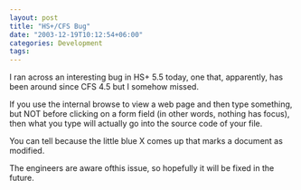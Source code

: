 ```yaml
---
layout: post
title: "HS+/CFS Bug"
date: "2003-12-19T10:12:54+06:00"
categories: Development 
tags: 
---
```


I ran across an interesting bug in HS+ 5.5 today, one that, apparently, has been around since CFS 4.5 but I somehow missed.

If you use the internal browse to view a web page and then type something, but NOT before clicking on a form field (in other words, nothing has focus), then what you type will actually go into the source code of your file. 

You can tell because the little blue X comes up that marks a document as modified. 

The engineers are aware ofthis issue, so hopefully it will be fixed in the future.